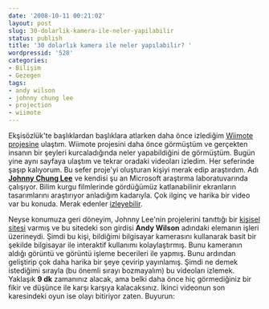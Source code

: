 ```yaml
---
date: '2008-10-11 00:21:02'
layout: post
slug: 30-dolarlik-kamera-ile-neler-yapilabilir
status: publish
title: '30 dolarlık kamera ile neler yapılabilir? '
wordpressid: '528'
categories:
- Bilişim
- Gezegen
tags:
- andy wilson
- johnny chung lee
- projection
- wiimote
---
```


Ekşisözlük'te başlıklardan başlıklara atlarken daha önce izlediğim [Wiimote projesine](http://www.cs.cmu.edu/~johnny/projects/wii/) ulaştım. Wiimote projesini daha önce görmüştüm ve gerçekten insanın bir şeyleri kurcaladığında neler yapabildiğini de görmüştüm. Bugün yine aynı sayfaya ulaştım ve tekrar oradaki videoları izledim. Her seferinde şaşıp kalıyorum. Bu sefer proje'yi oluşturan kişiyi merak edip araştırdım. Adı **[Johnny Chung Lee](http://http://www.cs.cmu.edu/~johnny/)** ve kendisi şu an Microsoft araştırma laboratuvarında çalışıyor. Bilim kurgu filmlerinde gördüğümüz katlanabilinir ekranların tasarımlarını araştırıyor anladığım kadarıyla. Çok ilginç ve harika bir video var bu konuda. Merak edenler [izleyebilir](http://www.youtube.com/watch?v=nhSR_6-Y5Kg).

Neyse konumuza geri döneyim, Johnny Lee'nin projelerini tanıttığı bir [kişisel sitesi](http://procrastineering.blogspot.com/) varmış ve bu sitedeki son girdisi **Andy Wilson** adındaki elemanın işleri üzerineydi. Şimdi bu kişi, bildiğimi bilgisayar kamerasını kullanarak basit bir şekilde bilgisayar ile interaktif kullanımı kolaylaştırmış. Bunu kameranın aldığı görüntü ve görüntü işleme becerileri ile yapmış.  Bunu ardından geliştirip çok daha harika bir şeye çevirip yayınlamış. Şimdi ne demek istediğimi sırayla (bu önemli sırayı bozmayalım) bu videoları izlemek. Yaklaşık **9 dk** zamanınız alacak, ama belki daha önce hiç görmediğiniz bir fikir ve düşünce ile karşı karşıya kalacaksınız. İkinci videonun son karesindeki oyun ise olayı bitiriyor zaten. Buyurun:







  





